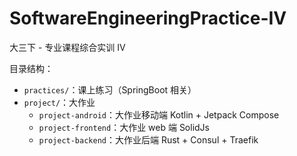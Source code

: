 # SoftwareEngineeringPractice-IV

大三下 - 专业课程综合实训 IV

目录结构：

- `practices/`：课上练习（SpringBoot 相关）
- `project/`：大作业
    - `project-android`：大作业移动端
        Kotlin + Jetpack Compose
    - `project-frontend`：大作业 web 端
        SolidJs
    - `project-backend`：大作业后端
        Rust + Consul + Traefik
